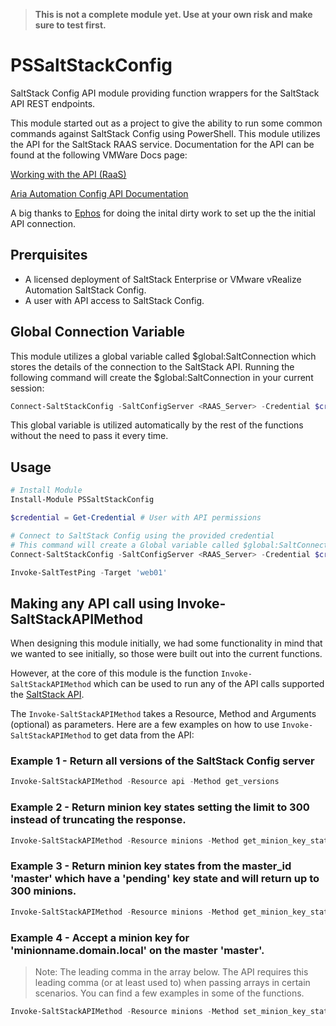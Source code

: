 > **This is not a complete module yet. Use at your own risk and make sure to test first.**

# PSSaltStackConfig
SaltStack Config API module providing function wrappers for the SaltStack API REST endpoints.

This module started out as a project to give the ability to run some common commands against SaltStack Config using PowerShell. This module utilizes the API for the SaltStack RAAS service. Documentation for the API can be found at the following VMWare Docs page:

[Working with the API (RaaS)](https://docs.vmware.com/en/VMware-vRealize-Automation-SaltStack-Config/8.4/use-manage-saltstack-config/GUID-FF1A0E3A-CA19-4139-B9DC-C32DC4F76202.html)

[Aria Automation Config API Documentation](https://developer.vmware.com/apis/1179/saltstack-config-raas)

A big thanks to [Ephos](https://github.com/ephos) for doing the inital dirty work to set up the the initial API connection.

## Prerquisites
- A licensed deployment of SaltStack Enterprise or VMware vRealize Automation SaltStack Config.
- A user with API access to SaltStack Config.

## Global Connection Variable
This module utilizes a global variable called $global:SaltConnection which stores the details of the connection to the SaltStack API. Running the following command will create the $global:SaltConnection in your current session:

```powershell
Connect-SaltStackConfig -SaltConfigServer <RAAS_Server> -Credential $credential
```

This global variable is utilized automatically by the rest of the functions without the need to pass it every time.

## Usage
```powershell
# Install Module
Install-Module PSSaltStackConfig

$credential = Get-Credential # User with API permissions

# Connect to SaltStack Config using the provided credential
# This command will create a Global variable called $global:SaltConnection which will be used for the rest of the functions in this module
Connect-SaltStackConfig -SaltConfigServer <RAAS_Server> -Credential $credential

Invoke-SaltTestPing -Target 'web01'

```

## Making any API call using Invoke-SaltStackAPIMethod
When designing this module initially, we had some functionality in mind that we wanted to see initially, so those were built out into the current functions.

However, at the core of this module is the function `Invoke-SaltStackAPIMethod` which can be used to run any of the API calls supported the [SaltStack API](https://developer.vmware.com/apis/1179/saltstack-config-raas). 

The `Invoke-SaltStackAPIMethod` takes a Resource, Method and Arguments (optional) as parameters. Here are a few examples on how to use `Invoke-SaltStackAPIMethod` to get data from the API:

### Example 1 - Return all versions of the SaltStack Config server

```powershell
Invoke-SaltStackAPIMethod -Resource api -Method get_versions
```

### Example 2 - Return minion key states setting the limit to 300 instead of truncating the response.

```powershell
Invoke-SaltStackAPIMethod -Resource minions -Method get_minion_key_state -Arguments @{'limit'=300}
```

### Example 3 - Return minion key states from the master_id 'master'  which have a 'pending' key state and will return up to 300 minions.

```powershell
Invoke-SaltStackAPIMethod -Resource minions -Method get_minion_key_state -Arguments @{'limit'=300; 'master_id'='master'; 'key_state'='pending'}
```

### Example 4 - Accept a minion key for 'minionname.domain.local' on the master 'master'.

> Note: The leading comma in the array below. The API requires this leading comma (or at least used to) when passing arrays in certain scenarios. You can find a few examples in some of the functions. 

```powershell
Invoke-SaltStackAPIMethod -Resource minions -Method set_minion_key_state -Arguments @{'state'='accept'; 'minions' = @(,@('master', 'minionname.domain.local'))}
```

